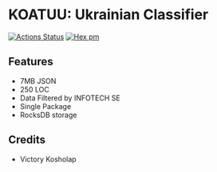 KOATUU: Ukrainian Classifier
=======================

[![Actions Status](https://github.com/erpuno/koatuu/workflows/mix/badge.svg)](https://github.com/erpuno/koatuu/actions)
[![Hex pm](http://img.shields.io/hexpm/v/koatuu.svg?style=flat)](https://hex.pm/packages/koatuu)

Features
--------

* 7MB JSON
* 250 LOC
* Data Filtered by INFOTECH SE
* Single Package
* RocksDB storage

Credits
-------

* Victory Kosholap
